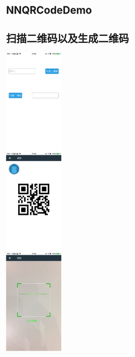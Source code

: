 # NNQRCodeDemo
# 扫描二维码以及生成二维码
<img src="https://github.com/Msshinana/imagesource/blob/master/erweima10.png" width="30%" height="30%"><br>
<img src="https://github.com/Msshinana/imagesource/blob/master/erweima11.png" width="30%" height="30%"><br>
<img src="https://github.com/Msshinana/imagesource/blob/master/erweima12.png" width="30%" height="30%"><br>
